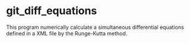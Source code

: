 # git_diff_equations
This program numerically calculate a simultaneous differential equations defined in a XML file by the Runge-Kutta method.
